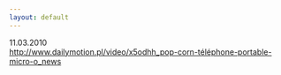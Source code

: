 ```yaml
---
layout: default
---
```

<!--28--><p>
11.03.2010<br>http://www.dailymotion.pl/video/x5odhh_pop-corn-téléphone-portable-micro-o_news<br></p>